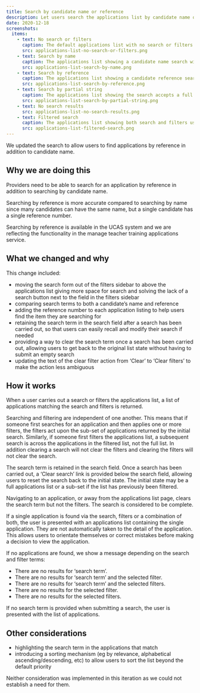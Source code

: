 ```yaml
---
title: Search by candidate name or reference
description: Let users search the applications list by candidate name or reference
date: 2020-12-18
screenshots:
  items:
    - text: No search or filters
      caption: The default applications list with no search or filters
      src: applications-list-no-search-or-filters.png
    - text: Search by name
      caption: The applications list showing a candidate name search with the search term retained in the search field
      src: applications-list-search-by-name.png
    - text: Search by reference
      caption: The applications list showing a candidate reference search with the search term retained in the search field
      src: applications-list-search-by-reference.png
    - text: Search by partial string
      caption: The applications list showing the search accepts a full or partial string
      src: applications-list-search-by-partial-string.png
    - text: No search results
      src: applications-list-no-search-results.png
    - text: Filtered search
      caption: The applications list showing both search and filters used
      src: applications-list-filtered-search.png
---
```


We updated the search to allow users to find applications by reference in addition to candidate name.

## Why we are doing this

Providers need to be able to search for an application by reference in addition to searching by candidate name.

Searching by reference is more accurate compared to searching by name since many candidates can have the same name, but a single candidate has a single reference number.

Searching by reference is available in the UCAS system and we are reflecting the functionality in the manage teacher training applications service.

## What we changed and why

This change included:

- moving the search form out of the filters sidebar to above the applications list giving more space for search and solving the lack of a search button next to the field in the filters sidebar
- comparing search terms to both a candidate’s name and reference
- adding the reference number to each application listing to help users find the item they are searching for
- retaining the search term in the search field after a search has been carried out, so that users can easily recall and modify their search if needed
- providing a way to clear the search term once a search has been carried out, allowing users to get back to the original list state without having to submit an empty search
- updating the text of the clear filter action from ‘Clear’ to ‘Clear filters’ to make the action less ambiguous

## How it works

When a user carries out a search or filters the applications list, a list of applications matching the search and filters is returned.

Searching and filtering are independent of one another. This means that if someone first searches for an application and then applies one or more filters, the filters act upon the sub-set of applications returned by the initial search. Similarly, if someone first filters the applications list, a subsequent search is across the applications in the filtered list, not the full list. In addition clearing a search will not clear the filters and clearing the filters will not clear the search.

The search term is retained in the search field. Once a search has been carried out, a ‘Clear search’ link is provided below the search field, allowing users to reset the search back to the initial state. The initial state may be a full applications list or a sub-set if the list has previously been filtered.

Navigating to an application, or away from the applications list page, clears the search term but not the filters. The search is considered to be complete.

If a single application is found via the search, filters or a combination of both, the user is presented with an applications list containing the single application. They are not automatically taken to the detail of the application. This allows users to orientate themselves or correct mistakes before making a decision to view the application.

If no applications are found, we show a message depending on the search and filter terms:

- There are no results for ‘search term’.
- There are no results for ‘search term’ and the selected filter.
- There are no results for ‘search term’ and the selected filters.
- There are no results for the selected filter.
- There are no results for the selected filters.

If no search term is provided when submitting a search, the user is presented with the list of applications.

## Other considerations

- highlighting the search term in the applications that match
- introducing a sorting mechanism (eg by relevance, alphabetical ascending/descending, etc) to allow users to sort the list beyond the default priority

Neither consideration was implemented in this iteration as we could not establish a need for them.
